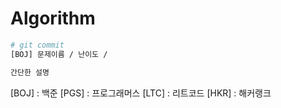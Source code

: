# Algorithm

```bash
# git commit
[BOJ] 문제이름 / 난이도 /

간단한 설명
```

[BOJ] : 백준
[PGS] : 프로그래머스
[LTC] : 리트코드
[HKR] : 해커랭크
